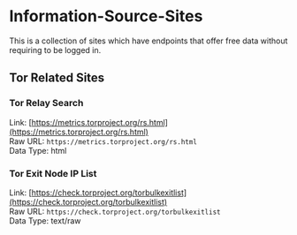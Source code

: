 # Information-Source-Sites
This is a collection of sites which have endpoints that offer free data without requiring to be logged in.

## Tor Related Sites

### Tor Relay Search
Link: [https://metrics.torproject.org/rs.html](https://metrics.torproject.org/rs.html) <br>
Raw URL: ``https://metrics.torproject.org/rs.html`` <br>
Data Type: html

### Tor Exit Node IP List
Link: [https://check.torproject.org/torbulkexitlist](https://check.torproject.org/torbulkexitlist) <br>
Raw URL: ``https://check.torproject.org/torbulkexitlist`` <br>
Data Type: text/raw


